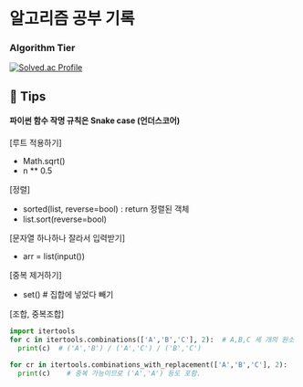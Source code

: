 # 알고리즘 공부 기록

### Algorithm Tier
[![Solved.ac Profile](http://mazassumnida.wtf/api/v2/generate_badge?boj=mopil1102)](https://solved.ac/mopil1102/)

## 📜 Tips
#### 파이썬 함수 작명 규칙은 Snake case (언더스코어)

[루트 적용하기]
  - Math.sqrt()
  - n ** 0.5
 
[정렬]
  - sorted(list, reverse=bool) : return 정렬된 객체
  - list.sort(reverse=bool)

[문자열 하나하나 잘라서 입력받기]
  - arr = list(input())

[중복 제거하기]
  - set() # 집합에 넣었다 빼기

[조합, 중복조합]
  ```python
  import itertools
  for c in itertools.combinations(['A','B','C'], 2):  # A,B,C 세 개의 원소 중 두 개를 뽑는 경우의 수 = 3가지
    print(c)  # ('A','B') / ('A','C') / ('B','C')

  for cr in itertools.combinations_with_replacement(['A','B','C'], 2):
    print(c)    # 중복 가능이므로 ('A','A') 등도 포함.
  ```
